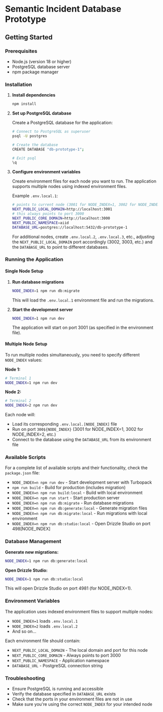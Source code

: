 # Semantic Incident Database Prototype

## Getting Started

### Prerequisites

- Node.js (version 18 or higher)
- PostgreSQL database server
- npm package manager

### Installation

1. **Install dependencies**
   ```bash
   npm install
   ```

2. **Set up PostgreSQL database**
   
   Create a PostgreSQL database for the application:
   ```bash
   # Connect to PostgreSQL as superuser
   psql -U postgres
   
   # Create the database
   CREATE DATABASE "db-prototype-1";
   
   # Exit psql
   \q
   ```

3. **Configure environment variables**
   
   Create environment files for each node you want to run. The application supports multiple nodes using indexed environment files.
   
   Example `.env.local.1`:
   ```bash
   # points to current node (3001 for NODE_INDEX=1, 3002 for NODE_INDEX=2, etc.)
   NEXT_PUBLIC_LOCAL_DOMAIN=http://localhost:3001 
   # this always points to port 3000
   NEXT_PUBLIC_CORE_DOMAIN=http://localhost:3000 
   NEXT_PUBLIC_NAMESPACE=aiid
   DATABASE_URL=postgres://localhost:5432/db-prototype-1
   ```
   
   For additional nodes, create `.env.local.2`, `.env.local.3`, etc., adjusting the `NEXT_PUBLIC_LOCAL_DOMAIN` port accordingly (3002, 3003, etc.) and the `DATABASE_URL` to point to different databases.

### Running the Application

#### Single Node Setup

1. **Run database migrations**
   ```bash
   NODE_INDEX=1 npm run db:migrate
   ```
   
   This will load the `.env.local.1` environment file and run the migrations.

2. **Start the development server**
   ```bash
   NODE_INDEX=1 npm run dev
   ```
   
   The application will start on port 3001 (as specified in the environment file).

#### Multiple Node Setup

To run multiple nodes simultaneously, you need to specify different `NODE_INDEX` values:

**Node 1:**
```bash
# Terminal 1
NODE_INDEX=1 npm run dev
```

**Node 2:**
```bash
# Terminal 2
NODE_INDEX=2 npm run dev
```

Each node will:
- Load its corresponding `.env.local.[NODE_INDEX]` file
- Run on port `300${NODE_INDEX}` (3001 for NODE_INDEX=1, 3002 for NODE_INDEX=2, etc.)
- Connect to the database using the `DATABASE_URL` from its environment file

### Available Scripts

For a complete list of available scripts and their functionality, check the `package.json` file:

- `NODE_INDEX=n npm run dev` - Start development server with Turbopack
- `npm run build` - Build for production (includes migration)
- `NODE_INDEX=n npm run build:local` - Build with local environment
- `NODE_INDEX=n npm run start` - Start production server
- `NODE_INDEX=n npm run db:migrate` - Run database migrations
- `NODE_INDEX=n npm run db:generate:local` - Generate migration files
- `NODE_INDEX=n npm run db:migrate:local` - Run migrations with local environment
- `NODE_INDEX=n npm run db:studio:local` - Open Drizzle Studio on port 498[NODE_INDEX]

### Database Management

**Generate new migrations:**
```bash
NODE_INDEX=1 npm run db:generate:local
```

**Open Drizzle Studio:**
```bash
NODE_INDEX=1 npm run db:studio:local
```

This will open Drizzle Studio on port 4981 (for NODE_INDEX=1).

### Environment Variables

The application uses indexed environment files to support multiple nodes:

- `NODE_INDEX=1` loads `.env.local.1`
- `NODE_INDEX=2` loads `.env.local.2`
- And so on...

Each environment file should contain:
- `NEXT_PUBLIC_LOCAL_DOMAIN` - The local domain and port for this node
- `NEXT_PUBLIC_CORE_DOMAIN` - Always points to port 3000
- `NEXT_PUBLIC_NAMESPACE` - Application namespace
- `DATABASE_URL` - PostgreSQL connection string

### Troubleshooting

- Ensure PostgreSQL is running and accessible
- Verify the database specified in `DATABASE_URL` exists
- Check that the ports in your environment files are not in use
- Make sure you're using the correct `NODE_INDEX` for your intended node